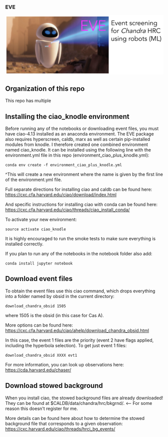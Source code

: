 ### EVE
<img src="EVE_logo.png">

## Organization of this repo

This repo has multiple

## Installing the ciao_knodle environment

Before running any of the notebooks or downloading event files, you must have ciao-4.13 installed as an anaconda environment. The EVE package also requires hyperscreen, caldb, marx as well as certain pip-installed modules from knodle. I therefore created one combined environment named ciao_knodle. It can be installed using the following line with the environment.yml file in this repo (environment_ciao_plus_knodle.yml):

```
conda env create -f environment_ciao_plus_knodle.yml
```
^This will create a new environment where the name is given by the first line of the environment.yml file. 

Full separate directions for installing ciao and caldb can be found here: https://cxc.cfa.harvard.edu/ciao/download/index.html

And specific instructions for installing ciao with conda can be found here: https://cxc.cfa.harvard.edu/ciao/threads/ciao_install_conda/

To activate your new environment:
```
source activate ciao_knodle
```

It is highly encouraged to run the smoke tests to make sure everything is installed correctly.

If you plan to run any of the notebooks in the notebook folder also add:
```
conda install jupyter notebook
```


## Download event files
To obtain the event files use this ciao command, which drops everything into a folder named by obsid in the current directory:
```
download_chandra_obsid 1505
```
where 1505 is the obsid (in this case for Cas A).

More options can be found here: https://cxc.cfa.harvard.edu/ciao/ahelp/download_chandra_obsid.html

In this case, the event 1 files are the priority (event 2 have flags applied, including the hyperbola selection). To get just event 1 files:
```
download_chandra_obsid XXXX evt1
```
For more information, you can look up observations here: https://cda.harvard.edu/chaser/

## Download stowed background
When you install ciao, the stowed background files are already downloaded! They can be found at $CALDB/data/chandra/hrc/bkgrnd/. <-- For some reason this doesn't register for me.

More details can be found here about how to determine the stowed background file that corresponds to a given observation: https://cxc.harvard.edu/ciao/threads/hrci_bg_events/
